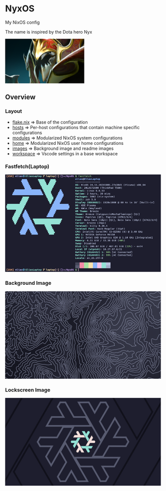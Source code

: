 # NyxOS

My NixOS config

The name is inspired by the Dota hero Nyx

![Nyx](images/dota2_nyx.png)

## Overview

### Layout

- [flake.nix](flake.nix) => Base of the configuration
- [hosts](hosts) => Per-host configurations that contain machine specific configurations
- [modules](modules) => Modularized NixOS system configurations
- [home](home) => Modularized NixOS user home configurations
- [images](images) => Background image and readme images
- [workspace](NyxOS.code-workspace) => Vscode settings in a base workspace

### Fastfetch(Laptop)

![fastfetch](images/fastfetch.png)

### Background Image

![Background image](images/HeightLinesMocha.png)

### Lockscreen Image

![Lockscreen image](images/nixos-wallpaper-catppuccin-mocha.png)
